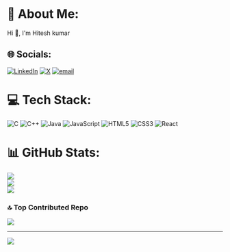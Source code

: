 # 💫 About Me:
Hi 👋, I'm Hitesh kumar


## 🌐 Socials:
[![LinkedIn](https://img.shields.io/badge/LinkedIn-%230077B5.svg?logo=linkedin&logoColor=white)](https://linkedin.com/in/hitesh-kumar11) [![X](https://img.shields.io/badge/X-black.svg?logo=X&logoColor=white)](https://x.com/hi_te_sh_kumar) [![email](https://img.shields.io/badge/Email-D14836?logo=gmail&logoColor=white)](mailto:hiteshkumarpradhan02@gmail.com) 

# 💻 Tech Stack:
![C](https://img.shields.io/badge/c-%2300599C.svg?style=flat&logo=c&logoColor=white) ![C++](https://img.shields.io/badge/c++-%2300599C.svg?style=flat&logo=c%2B%2B&logoColor=white) ![Java](https://img.shields.io/badge/java-%23ED8B00.svg?style=flat&logo=openjdk&logoColor=white) ![JavaScript](https://img.shields.io/badge/javascript-%23323330.svg?style=flat&logo=javascript&logoColor=%23F7DF1E) ![HTML5](https://img.shields.io/badge/html5-%23E34F26.svg?style=flat&logo=html5&logoColor=white) ![CSS3](https://img.shields.io/badge/css3-%231572B6.svg?style=flat&logo=css3&logoColor=white) ![React](https://img.shields.io/badge/react-%2320232a.svg?style=flat&logo=react&logoColor=%2361DAFB)
# 📊 GitHub Stats:
![](https://github-readme-stats.vercel.app/api?username=Hitesh-4&theme=radical&hide_border=false&include_all_commits=false&count_private=false)<br/>
![](https://github-readme-streak-stats.herokuapp.com/?user=Hitesh-4&theme=radical&hide_border=false)<br/>
![](https://github-readme-stats.vercel.app/api/top-langs/?username=Hitesh-4&theme=radical&hide_border=false&include_all_commits=false&count_private=false&layout=compact)

### 🔝 Top Contributed Repo
![](https://github-contributor-stats.vercel.app/api?username=Hitesh-4&limit=5&theme=merko&combine_all_yearly_contributions=true)

---
[![](https://visitcount.itsvg.in/api?id=Hitesh-4&icon=2&color=0)](https://visitcount.itsvg.in)

<!-- Proudly created with GPRM ( https://gprm.itsvg.in ) -->
